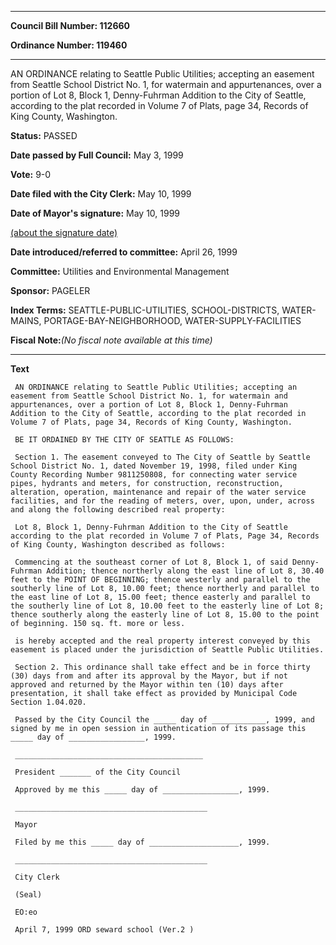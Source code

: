 

********

**Council Bill Number: 112660**
   
**Ordinance Number: 119460**
********

 AN ORDINANCE relating to Seattle Public Utilities; accepting an easement from Seattle School District No. 1, for watermain and appurtenances, over a portion of Lot 8, Block 1, Denny-Fuhrman Addition to the City of Seattle, according to the plat recorded in Volume 7 of Plats, page 34, Records of King County, Washington.

**Status:** PASSED
   
**Date passed by Full Council:** May 3, 1999
   
**Vote:** 9-0
   
**Date filed with the City Clerk:** May 10, 1999
   
**Date of Mayor's signature:** May 10, 1999
   
[(about the signature date)](/~public/approvaldate.htm)
   
   
   
**Date introduced/referred to committee:** April 26, 1999
   
**Committee:** Utilities and Environmental Management
   
**Sponsor:** PAGELER
   
   
**Index Terms:** SEATTLE-PUBLIC-UTILITIES, SCHOOL-DISTRICTS, WATER-MAINS, PORTAGE-BAY-NEIGHBORHOOD, WATER-SUPPLY-FACILITIES

**Fiscal Note:**_(No fiscal note available at this time)_

********

**Text**
   
```
 AN ORDINANCE relating to Seattle Public Utilities; accepting an easement from Seattle School District No. 1, for watermain and appurtenances, over a portion of Lot 8, Block 1, Denny-Fuhrman Addition to the City of Seattle, according to the plat recorded in Volume 7 of Plats, page 34, Records of King County, Washington.

 BE IT ORDAINED BY THE CITY OF SEATTLE AS FOLLOWS:

 Section 1. The easement conveyed to The City of Seattle by Seattle School District No. 1, dated November 19, 1998, filed under King County Recording Number 9811250808, for connecting water service pipes, hydrants and meters, for construction, reconstruction, alteration, operation, maintenance and repair of the water service facilities, and for the reading of meters, over, upon, under, across and along the following described real property:

 Lot 8, Block 1, Denny-Fuhrman Addition to the City of Seattle according to the plat recorded in Volume 7 of Plats, Page 34, Records of King County, Washington described as follows:

 Commencing at the southeast corner of Lot 8, Block 1, of said Denny- Fuhrman Addition; thence northerly along the east line of Lot 8, 30.40 feet to the POINT OF BEGINNING; thence westerly and parallel to the southerly line of Lot 8, 10.00 feet; thence northerly and parallel to the east line of Lot 8, 15.00 feet; thence easterly and parallel to the southerly line of Lot 8, 10.00 feet to the easterly line of Lot 8; thence southerly along the easterly line of Lot 8, 15.00 to the point of beginning. 150 sq. ft. more or less.

 is hereby accepted and the real property interest conveyed by this easement is placed under the jurisdiction of Seattle Public Utilities.

 Section 2. This ordinance shall take effect and be in force thirty (30) days from and after its approval by the Mayor, but if not approved and returned by the Mayor within ten (10) days after presentation, it shall take effect as provided by Municipal Code Section 1.04.020.

 Passed by the City Council the _____ day of ____________, 1999, and signed by me in open session in authentication of its passage this _____ day of _________________, 1999.

 __________________________________________

 President _______ of the City Council

 Approved by me this _____ day of _________________, 1999.

 ___________________________________________

 Mayor

 Filed by me this _____ day of ____________________, 1999.

 ___________________________________________

 City Clerk

 (Seal)

 EO:eo

 April 7, 1999 ORD seward school (Ver.2 )

```

